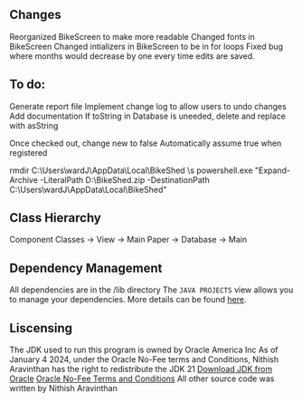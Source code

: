 ## Changes
Reorganized BikeScreen to make more readable
Changed fonts in BikeScreen
Changed intializers in BikeScreen to be in for loops
Fixed bug where months would decrease by one every time edits are saved. 

## To do:
Generate report file
Implement change log to allow users to undo changes
Add documentation
If toString in Database is uneeded, delete and replace with asString

Once checked out, change new to false
Automatically assume true when registered

rmdir C:\Users\wardJ\AppData\Local\BikeShed \s
powershell.exe "Expand-Archive -LiteralPath D:\BikeShed.zip -DestinationPath C:\Users\wardJ\AppData\Local\BikeShed"

## Class Hierarchy
Component Classes -> View -> Main
Paper -> Database -> Main

## Dependency Management
All dependencies are in the /lib directory
The `JAVA PROJECTS` view allows you to manage your dependencies. More details can be found [here](https://github.com/microsoft/vscode-java-dependency#manage-dependencies).

## Liscensing
The JDK used to run this program is owned by Oracle America Inc
As of January 4 2024, under the Oracle No-Fee terms and Conditions, 
Nithish Aravinthan has the right to redistribute the JDK 21
[Download JDK from Oracle](https://www.oracle.com/java/technologies/downloads/)
[Oracle No-Fee Terms and Conditions](https://www.oracle.com/downloads/licenses/no-fee-license.html)
All other source code was written by Nithish Aravinthan
